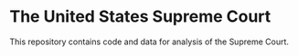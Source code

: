 # The United States Supreme Court

This repository contains code and data for analysis of the Supreme Court. 
